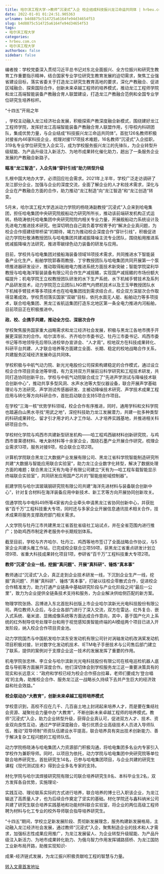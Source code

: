 ```yaml
---
title: 哈尔滨工程大学->教师“沉浸式”入企 校企结成科技振兴龙江命运共同体 | hrbeu.com.cn
date: 2022-01-01 01:24:51.905363
urlname: b4d8875c514725a6164fe94d34654f53
slug: b4d8875c514725a6164fe94d34654f53
tags: 
- 哈尔滨工程大学
categories:
- hrbeu.com.cn
- 哈尔滨工程大学
authorbox: false
sidebar: false
---
```

编者按：学校党委深入贯彻习近平总书记对东北全面振兴、全方位振兴和研究生教育工作重要指示精神，结合国家专业学位研究生教育发展的迫切需求，聚焦工业强省建设目标，落实省委关于打造龙江研究生教育高地的要求，深化产教融合、促进区域融合、探索国际合作，创新未来卓越工程师的培养模式，推动龙江工程师学院和龙江高端智能装备产教融合育人联盟建设，打造龙江产教融合范例和全国专业学位研究生培养标杆。

“十四五”开局之年
<!--more-->
，学校主动融入龙江经济社会发展，积极探索产教深度融合新模式，围绕建好龙江工程师学院，发挥好龙江高端智能装备产教融合育人联盟作用，引导校内科研团队，集成优势力量，与企业结成“科技振兴龙江命运共同体”。首批126名教师积极对接省内46家科技企业，梳理对接117项技术难题，16名教师“沉浸式”入企挂职，319名专业学位研究生入企实习，成为学校服务振兴龙江的先锋队，为企业转型升级赋能、为产品升级注入新活力、为地市成果转化催化助力，趟出了一条服务企业发展的产教融合新路子。

**瞄准“龙江智造”，入企先锋“穿针引线”助力转型升级**

扎根中国大地办大学，必须回应社会需求。2021年上半年，学校广泛走访调研了龙江部分企业，加强与企业的深度交流，全面了解企业的人才和技术需求，深化与企业在产教融合方面的合作，助力推动“龙江制造”向“龙江智造”和“龙江创造”转变。

5月末，哈尔滨工程大学选派动力学院的杨晓涛副教授“沉浸式”入企来到哈电集团，担任哈电集团中央研究院舰船动力研究所所长，推动该前端研发机构正式运转。杨晓涛依托哈电集团中央研究院院内相关专业力量，开展舰船动力系统设计及先进电力推进技术研究。他深切明白自己肩负着学校寄予的“解决企业真问题，为校企合作搭建纽带桥梁”的期待，竭力为推动校企深度合作“穿针引线”，积极促进动力学院杜敬涛教授团队与哈电集团共建减振降噪主流专业团队，围绕船用推进系统减振降噪方法研究，推进零碳绿色动力装备的研发与应用。

目前，学校共与哈电集团对接船海装备领域18项技术需求，共同推进水下智能装备产业化生产。船舶学院郭春雨教授、丁宇教授团队与哈电集团共同开展第一个泵喷推进器研发设计，推动取得船舶电力推进系统方面技术新突破；智能学院梁利华教授与哈电海洋智装装备有限公司合作生产减摇鳍，实现国产减摇鳍的市场份额大幅提升；机电学院王立权教授团队研发的水下生产系统、水下机械手臂技术及系列产品研发技术，动力学院范立云团队LNG燃气内燃机技术以及王玉甲教授团队水下机械手臂技术等多项技术也在哈电集团找到需求结合点，校企双方深层次合作取得显著成效。学校贯彻落实国家“双碳”目标，依托水面无人艇、船舶动力等多项技术，联合哈电集团、黑龙江省航运集团打造东北地区第一条全电力推进内河船舶，目前项目正在积极推进中。

**政、校、企携手共建，推动全方位、深层次合作**

学校聚焦服务国家重大战略需求和龙江经济社会发展，积极与黑龙江各地市携手开展更深层次的合作。哈尔滨市长、齐齐哈尔市委书记、牡丹江市委书记、鸡西市委书记等市地领导先后带队进校举办宣讲会、“人才周”。校地双方在科技成果转化、科研平台共建、人才联合培养等方面建立全面、长期、稳定的校地战略合作关系，共建服务区域经济发展命运共同体。

学校积极与中航气动力院、新光光电股份公司探索构建稳定的合作模式，通过设立校企合作项目资金池等举措，有力支持双方开展前沿科学研究和工程技术研发，共同打造协同创新平台。学校与中航气动院联合成立了“先进声学测试与降噪技术联合创新中心”，推动共享多型风洞、水声水池等大型仪器设备，联合开展声学基础理论与方法研究、声学测试传感器研发、主被动降噪技术研究、声学技术成果工程应用与转化等方向科研合作，首批启动联合支持5项合作项目。

在学校“三海一核”优势学科领域，校企合作有序推进，同时，通用学科和文科学院也踏遍白山黑水寻找“用武之地”，深挖科技助力龙江发展潜力，共建一批多种类型的科研成果转化、留才引才用才的人才工作站、人才培养实践基地，并推进相关科研项目合作。

学校材化学院与鸡西市共建新型研发机构——哈工程鸡西碳材料创新研究院，与鸡西市普莱德材料、唯大新材料等十余家企业，围绕石墨产业开展合作研究，梳理企业需求13项，服务对接9项，校企联合立项2项。

计算机学院联合黑龙江大数据产业发展有限公司、黑龙江省科学院智能制造研究所共建“大数据与智能应用联合实验室”，助力龙江企业数字化转型，解决了数据处理方面的难题；联合黑龙江天有为电子有限公司建立“天有为—哈工程车载智能显示终端联合实验室”，共同研发应用国产芯片的“智能座舱域控制器”。

航建学院与哈尔滨玻璃钢研究院有限公司共建“海洋先进材料与装备联合创新中心”，针对复合材料在海洋装备应用中新技术、新工艺等方向开展协同创新攻关。

信通学院与中电科49所等4家省内企业牵头申请黑龙江省协同创新中心，并获批省“百千万”工程科技重大专项，同时还与多家企业开展信息通讯技术相关合作，技术成果将服务支撑政府部门相关需求。

人文学院与牡丹江市共建黑龙江省首批省级社工站试点，并在全省范围内进行推广；协助鸡西市制定养老服务中长期规划体系。

截至目前，学校与齐齐哈尔、牡丹江、鸡西等地市签订了全面战略合作协议，与5家企业共建头雁工作站，已完成校企联合立项59项，获黑龙江省重点研发计划立项9项、省重大科技成果转化项目1项，参研省“百千万”工程科技重大专项2项。

**教师“沉浸”企业一线，挖掘“真问题”、开展“真科研”、锤炼“真本事”**

教师通过“沉浸式”入企，真正走到企业技术研发一线，下沉到企业生产一线，挖掘“真问题”、开展“真科研”、锤炼“真本事”，打破以往校企零散式合作，促进校企合作精准发力，助力打通产业链条中基础研究阶段与产业化阶段之间“最后一公里”，致力为企业提供全链条技术支持和服务，为企业解决供给侧匹配的新方案。

物理学院张扬、吕博进入东北首批科创版上市企业哈尔滨新光光电科技股份有限公司。两位教师入企后，与企业各部门进行了深入交流，双方在雷达、红外复合、嵌入式系统、毫米波、显微成像系统等方面达成合作意向，其中，基于国产化片上系统的红外制导信号处理平台和用于视觉感知类智能终端的AI模组两个项目已进入开发阶段，纳入校企合作项目资金池。

动力学院国杰与中国航发哈尔滨东安发动机有限公司针对涡轴发动机改涡桨发动机项目积极对接，针对数字化发动机技术、IETM电子手册技术与公司售后部门建立了联系，提供的案例对于支撑企业这一技术的发展发挥了重要的作用。

机电学院张忠林、李立全与哈尔滨新光光电科技股份有限公司在核电巡检机器人底盘与导航等方面展开深度合作。他们深切体会到学校服务龙江这一重要决策具有的现实和长远意义：“政府和学校已经为校企合作搭台拉幕，老师们要成为‘登台唱戏’的主角，助推校企合作、服务龙江这一战略长久持续下去并产生巨大的经济效益和社会效益。”

**校企联动办“大教育”，创新未来卓越工程师培养模式**

学校意识到，高校不应在几千、几百亩土地上封闭起来培养人才，而是要在集结社会资源、凝聚社会力量中办“大教育”，不断创新未来卓越工程师的培养模式。教师“沉浸式”入企，助力企业转型升级，获得企业真认可，促进双方人才、技术、资金双向良性互动，通过产学研深度融合，吸引优质企业高级技术人员进入导师队伍，推动“双导师制”师资队伍建设水平提高，联合培养具有突出技术创新能力、善于解决复杂工程问题的工程师队伍。

动力学院杨晓涛与哈电集团人力资源部门积极沟通，将哈电集团多名业内专家引入学校作为兼职导师。同时，以项目为依托，动力学院与哈电集团中央研究院等单位联合培养研究生。首批研究生14名，已参与哈电集团项目，与企业共建的研究生课程《现代测试技术》得到企业多名专家的支持。

材化学院与哈尔滨焊接研究院有限公司联合培养研究生8名、本科毕业生2名，双方发挥各自优势，实施理论-

实践互动、理论联系实际的方式进行培养，联合培养的博士已入职该企业，为龙江输送了高质量人才，也为后续合作奠定了坚实的基础。材化学院还与鑫科纳米公司共建了研究生联合培养实践基地和功能材料联合实验室，将企业的两位高级工程师聘为材料与化工专业的校外导师联合指导培养研究生。

“十四五”期间，学校立足新发展阶段、贯彻新发展理念，服务构建新发展格局，主动融入龙江经济社会发展，通过教师“沉浸式”入企，聚焦制造企业的技术和人才需求，加强标志性成果应用推广，为龙江发展留人、为企业转型升级赋能、为产品升级注入新活力、为地市成果转化助力、为俄乌智力作用发挥铺路搭桥、为龙江国防工业新布局开路，助推实现知识-

成果-经济链式发展，为龙江振兴积极贡献哈工程的智慧与力量。



[转入文章首发地址](http://gongxue.cn/info/1141/69261.htm)